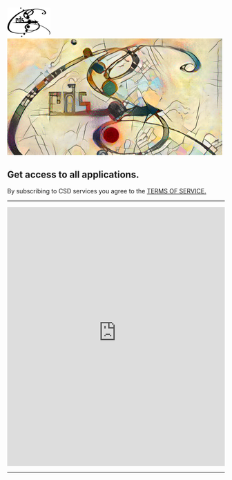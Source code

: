 # 
<span>
<img src="www/images/cds_logo_small.png" alt="logo_top" >
<img src="www/images/CDS_ann.png" alt="logo2">
</span>

## Get access to all applications.

By subscribing to CSD services you agree to the <a href="www/user_agreement.html">TERMS OF SERVICE.</a>
<hr>
<iframe src="http://ec2-52-22-43-130.compute-1.amazonaws.com:3838/nav/" frameborder="0" style="overflow:hidden; display:block; height:600px; width:100%" height="100%" width="100%" scrolling='no'></iframe> 
<hr>
